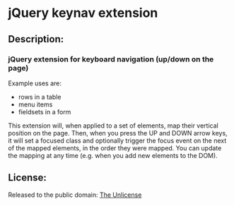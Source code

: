 # jQuery keynav extension

## Description:

### jQuery extension for keyboard navigation (up/down on the page)

Example uses are:

* rows in a table
* menu items
* fieldsets in a form

This extension will, when applied to a set of elements, map their vertical position on the page.
Then, when you press the UP and DOWN arrow keys, it will set a focused class and optionally trigger the focus event on the next of the mapped elements, in the order they were mapped.
You can update the mapping at any time (e.g. when you add new elements to the DOM).

## License:

Released to the public domain: [The Unlicense](http://unlicense.org)
